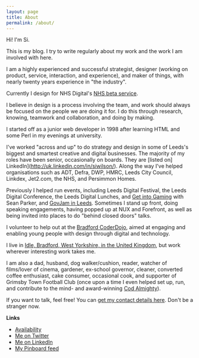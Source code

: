 ```yaml
---
layout: page
title: About
permalink: /about/
---
```


Hi! I'm Si.

This is my blog. I try to write regularly about my work and the work I am involved with here.

I am a highly experienced and successful strategist, designer (working on product, service, interaction, and experience), and maker of things, with nearly twenty years experience in "the industry".

Currently I design for NHS Digital's [NHS beta service](//transformation.blog.nhs.uk).

I believe in design is a process involving the team, and work should always be focused on the people we are doing it for. I do this through research, knowing, teamwork and collaboration, and doing by making.

I started off as a junior web developer in 1998 after learning HTML and some Perl in my evenings at university.

I've worked "across and up" to do strategy and design in some of Leeds's biggest and smartest creative and digital businesses. The majority of my roles have been senior, occasionally on boards. They are [listed on] LinkedIn](http://uk.linkedin.com/in/siwilson/). Along the way I've helped organisations such as ADT, Defra, DWP, HMRC, Leeds City Council, Linkdex, Jet2.com, the NHS, and Persimmon Homes.

Previously I helped run events, including Leeds Digital Festival, the Leeds Digital Conference, the Leeds Digital Lunches, and [Get into Gaming](getintogaming.co.uk) with Sean Parker, and [GovJam in Leeds](//leedsgovjam.wordpress.com/). Sometimes I stand up front, doing speaking engagements, having popped up at NUX and Forefront, as well as being invited into places to do "behind closed doors" talks.

I volunteer to help out at the [Bradford CoderDojo](http://www.ticbradford.com/coderdojo), aimed at engaging and enabling young people with design through digital and technology.

I live in [Idle, Bradford, West Yorkshire, in the United Kingdom](https://www.google.co.uk/maps/place/Idle,+Bradford,+West+Yorkshire+BD10/@53.8372139,-1.8040416,12z/data=!4m2!3m1!1s0x487be38e02277d49:0xd28ce4d95e48f3e7?hl=en), but work wherever interesting work takes me.

I am also a dad, husband, dog walker/cushion, reader, watcher of films/lover of cinema, gardener, ex-school governor, cleaner, converted coffee enthusiast, cake consumer, occasional cook, and supporter of Grimsby Town Football Club (once upon a time I even helped set up, run, and contribute to the mind- and award-winning [Cod Almighty](http://www.codalmighty.com/)).

If you want to talk, feel free! You can [get my contact details here](/contact). Don't be a stranger now.

**Links**

- [Availability](/availability)
- [Me on Twitter](http://www.twitter.com/ermlikeyeah)
- [Me on LinkedIn](http://uk.linkedin.com/in/siwilson/)
- [My Pinboard feed](https://feeds.pinboard.in/text/u:idlesi)
